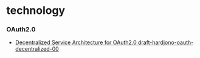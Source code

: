 # technology  
### OAuth2.0
* [Decentralized Service Architecture for OAuth2.0 draft-hardjono-oauth-decentralized-00](https://tools.ietf.org/html/draft-hardjono-oauth-decentralized-00#page-9)

